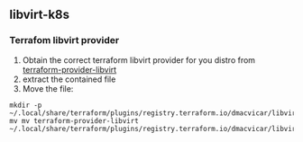 ## libvirt-k8s
### Terrafom libvirt provider
1. Obtain the correct terraform libvirt provider for you distro from [terraform-provider-libvirt](https://github.com/dmacvicar/terraform-provider-libvirt/releases)
2. extract the contained file
3. Move the file: 
```
mkdir -p ~/.local/share/terraform/plugins/registry.terraform.io/dmacvicar/libvirt/0.6.2/linux_amd64
mv mv terraform-provider-libvirt ~/.local/share/terraform/plugins/registry.terraform.io/dmacvicar/libvirt/0.6.2/linux_amd64
```

